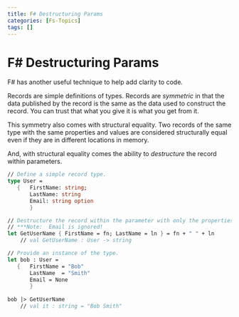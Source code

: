 ```yaml
---
title: F# Destructuring Params
categories: [Fs-Topics]
tags: []
---
```


# F# Destructuring Params

F# has another useful technique to help add clarity to code.  

Records are simple definitions of types.  Records are *symmetric* in that the data published by the record is the same as the data used to construct the record.  You can trust that what you give it is what you get from it.  

This symmetry also comes with structural equality.  Two records of the same type with the same properties and values are considered structurally equal even if they are in different locations in memory.

And, with structural equality comes the ability to *destructure* the record within parameters.  

```fsharp
// Define a simple record type.
type User =
   {   FirstName: string;
       LastName: string
       Email: string option
       }

// Destructure the record within the parameter with only the properties you care about.
// ***Note:  Email is ignored!
let GetUserName { FirstName = fn; LastName = ln } = fn + " " + ln 
    // val GetUserName : User -> string

// Provide an instance of the type.
let bob : User =
   {   FirstName = "Bob"
       LastName  = "Smith"
       Email = None
       }
  
bob |> GetUserName 
    // val it : string = "Bob Smith"
```